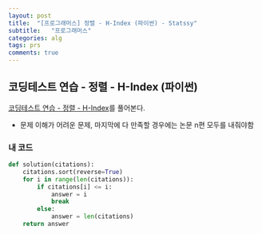 ```yaml
---
layout: post
title:  "[프로그래머스] 정렬 - H-Index (파이썬) - Statssy"
subtitle:   "프로그래머스"
categories: alg
tags: prs
comments: true
---
```


## 코딩테스트 연습 - 정렬 - H-Index (파이썬)

[코딩테스트 연습 - 정렬 - H-Index](https://programmers.co.kr/learn/courses/30/lessons/42747)를 풀어본다.
  

- 문제 이해가 어려운 문제, 마지막에 다 만족할 경우에는 논문 n편 모두를 내줘야함
  

### 내 코드

```python
def solution(citations):
    citations.sort(reverse=True)
    for i in range(len(citations)):
        if citations[i] <= i: 
            answer = i
            break
        else:
            answer = len(citations)
    return answer

```
